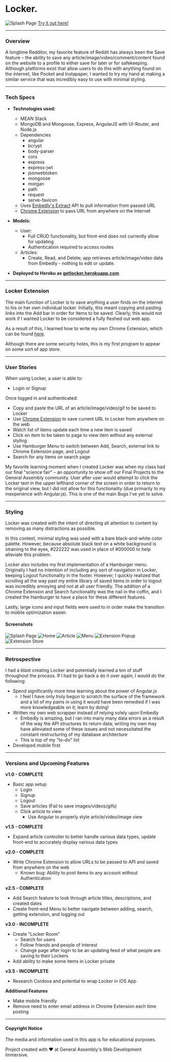 # Locker.

![Splash Page](https://i.imgur.com/gmQPniL.jpg)
[Try it out here!](http://getlocker.herokuapp.com/#/)

---
### Overview

A longtime Redditor, my favorite feature of Reddit has always been the Save feature – the ability to save any article/image/video/comment/content found on the website to a profile to either save for later or for safekeeping. Although platforms exist that allow users to do this with anything found on the internet, like Pocket and Instapaper, I wanted to try my hand at making a similar service that was incredibly easy to use with minimal styling.

---
### Tech Specs
* **Technologies used:**
  - MEAN Stack
  - MongoDB and Mongoose, Express, AngularJS with UI-Router, and Node.js
  - Dependencies
    - angular
    - bcrypt
    - body-parser
    - cors
    - express
    - express-jwt
    - jsonwebtoken
    - mongoose
    - morgan
    - path
    - request
    - serve-favicon
  - Uses [Embedly's Extract](http://embed.ly/extract) API to pull information from passed URL
  - [Chrome Extension](https://chrome.google.com/webstore/detail/locker-extension/echcameeafciikhiedhllacbfkoialdp) to pass URL from anywhere on the Internet
* **Models:**
  - User:
    - Full CRUD functionality, but front-end does not currently allow for updating
    - Authentication required to access routes
  - Articles:
    - Create, Read, and Delete; app retrieves article/image/video data from Embedly - nothing to edit or update.

* **Deployed to Heroku as [getlocker.herokuapp.com](http://getlocker.herokuapp.com/#/)**

---
### Locker Extension

The main function of Locker is to save anything a user finds on the internet to his or her own individual locker. Initially, this meant copying and pasting links into the Add bar in order for items to be saved. Clearly, this would not work if I wanted Locker to be considered a fully fleshed out web app.

As a result of this, I learned how to write my own Chrome Extension, which can be found [here](https://chrome.google.com/webstore/detail/locker-extension/echcameeafciikhiedhllacbfkoialdp).

Although there are some security holes, this is my first program to appear on some sort of app store.

---
### User Stories
When using Locker, a user is able to:
  - Login or Signup

Once logged in and authenticated:
  - Copy and paste the URL of an article/image/video/gif to be saved to Locker
  - Use [Chrome Extension](https://chrome.google.com/webstore/detail/locker-extension/echcameeafciikhiedhllacbfkoialdp) to save current URL to Locker from anywhere on the web
  - Watch list of items update each time a new item is saved
  - Click on item to be taken to page to view item without any external styling
  - Use Hamburger Menu to switch between Add, Search, external link to Chrome Extension page, and Logout
  - Search for any items on search page

My favorite learning moment when I created Locker was when my class had our final "science fair" – an opportunity to show off our Final Projects to the General Assembly community. User after user would attempt to click the Locker text in the upper lefthand corner of the screen in order to return to the original view, but I did not allow for this functionality (due primarily to my inexperience with Angular.js). This is one of the main Bugs I've yet to solve.

---
### Styling
Locker was created with the intent of directing all attention to content by removing as many distractions as possible. 

In this context, minimal styling was used with a bare black-and-white color palette. However, because absolute black text on a white background is straining to the eyes, #222222 was used in place of #000000 to help alleviate this problem.

Locker also includes my first implementation of a Hamburger menu. Originally I had no intention of including any sort of navigation in Locker, keeping Logout functionality in the footer. However, I quickly realized that scrolling all the way past my entire library of saved items in order to logout was incredibly annoying and not at all user friendly. The addition of a Chrome Extension and Search functionality was the nail in the coffin, and I created the Hamburger to have a place for these different features.

Lastly, large icons and input fields were used to in order make the transition to mobile optimization easier.
#### Screenshots
![Splash Page](https://i.imgur.com/gmQPniL.jpg)
![Home](https://i.imgur.com/SucUxeU.jpg)
![Article](https://i.imgur.com/VzNnvc7.jpg)
![Menu](https://i.imgur.com/X8i3nTy.jpg)
![Extension Popup](https://i.imgur.com/N0bZ6c7.jpg)
![Extension Store](https://i.imgur.com/ph1mN5O.jpg)

---
### Retrospective

I had a blast creating Locker and potentially learned a ton of stuff throughout the process. If I had to go back a do it over again, I would do the following:
  - Spend significantly more time learning about the power of Angular.js
    - I feel I have only truly begun to scratch the surface of the framework and a lot of my pains in using it would have been remedied if I was more knowledgeable on it; learn by doing!
  - Written my own web scrapper instead of relying solely upon Embedly
    - Embedly is amazing, but I ran into many many data errors as a result of the way the API structures its return data; writing my own may have alleviated some of these issues and not necessitated the constant restructuring of my database architecture
    - This is top of my "to-do" list
  - Developed mobile first

---
### Versions and Upcoming Features
**v1.0 - COMPLETE**
  - Basic app setup
    - Login
    - Signup
    - Logout
    - Save articles (Fail to save images/videos/gifs)
    - Click article to view
      - Use Angular to properly style article/video/image view

**v1.5 - COMPLETE**
  - Expand article controller to better handle various data types, update front-end to accurately display various data types

**v2.0 - COMPLETE**
  - Write Chrome Extension to allow URLs to be passed to API and saved from anywhere on the web
    - Known bug: Ability to post items to any account without Authentication

**v2.5 - COMPLETE**
  - Add Search feature to look through article titles, descriptions, and created dates
  - Create front-end Menu to better navigate between adding, search, getting extension, and logging out

**v3.0 - INCOMPLETE**
  - Create "Locker Room"
    - Search for users
    - Follow friends and people of interest
    - Change page after login to be an updating feed of what people are saving to their Lockers
  - Add ability to make some items in Locker private

**v3.5 - INCOMPLETE**
  - Research Cordova and potential to wrap Locker in iOS App

**Additional Features**
  - Make mobile friendly
  - Remove need to enter email address in Chrome Extension each time posting

---  
#### Copyright Notice

The media and information used in this app is for educational purposes.

 Project created with ♥ at General Assembly's Web Development Immersive.
